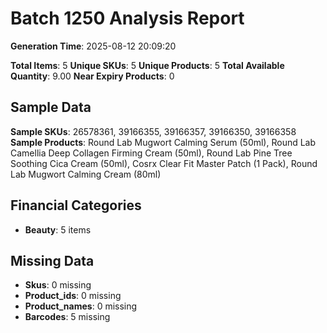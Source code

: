 # Batch 1250 Analysis Report

**Generation Time**: 2025-08-12 20:09:20

**Total Items**: 5
**Unique SKUs**: 5
**Unique Products**: 5
**Total Available Quantity**: 9.00
**Near Expiry Products**: 0

## Sample Data
**Sample SKUs**: 26578361, 39166355, 39166357, 39166350, 39166358
**Sample Products**: Round Lab Mugwort Calming Serum (50ml), Round Lab Camellia Deep Collagen Firming Cream (50ml), Round Lab Pine Tree Soothing Cica Cream (50ml), Cosrx Clear Fit Master Patch (1 Pack), Round Lab Mugwort Calming Cream (80ml)

## Financial Categories
- **Beauty**: 5 items

## Missing Data
- **Skus**: 0 missing
- **Product_ids**: 0 missing
- **Product_names**: 0 missing
- **Barcodes**: 5 missing
